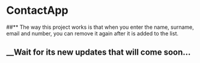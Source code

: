 # ContactApp

##** The way this project works is that when you enter the name, surname, email and number, you can remove it again after it is added to the list.

## __Wait for its new updates that will come soon...
